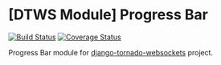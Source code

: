 # [DTWS Module] Progress Bar

[![Build Status](https://travis-ci.org/Kocal/django-tornado-websockets-module-progressbar.svg?branch=develop)](https://travis-ci.org/Kocal/django-tornado-websockets-module-progressbar)
[![Coverage Status](https://coveralls.io/repos/github/Kocal/django-tornado-websockets-module-progressbar/badge.svg?branch=master)](https://coveralls.io/github/Kocal/django-tornado-websockets-module-progressba?branch=master) 

Progress Bar module for [django-tornado-websockets](https://github.com/Kocal/django-tornado-websockets) project.
